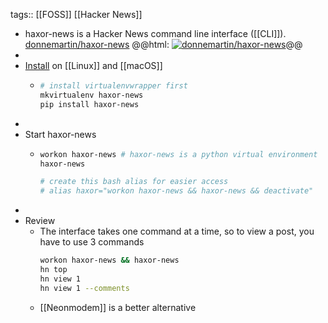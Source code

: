 tags:: [[FOSS]] [[Hacker News]]

- haxor-news is a Hacker News command line interface ([[CLI]]).
  [donnemartin/haxor-news](https://github.com/donnemartin/haxor-news)
  @@html: <a href="https://github.com/donnemartin/haxor-news/"><img src="https://github-readme-stats-astronomer.vercel.app/api/pin/?username=donnemartin&repo=haxor-news&theme=tokyonight" alt="donnemartin/haxor-news"/></a>@@
-
- [Install](https://github.com/donnemartin/haxor-news/blob/master/INSTALLATION.md#virtual-environment-installation) on [[Linux]] and [[macOS]]
	- ```bash
	  # install virtualenvwrapper first
	  mkvirtualenv haxor-news
	  pip install haxor-news
	  ```
-
- Start haxor-news
	- ```bash
	  workon haxor-news # haxor-news is a python virtual environment
	  haxor-news
	  
	  # create this bash alias for easier access
	  # alias haxor="workon haxor-news && haxor-news && deactivate"
	  ```
-
- Review
	- The interface takes one command at a time, so to view a post, you have to use 3 commands
	  ```bash
	  workon haxor-news && haxor-news
	  hn top
	  hn view 1
	  hn view 1 --comments
	  ```
	- [[Neonmodem]] is a better alternative